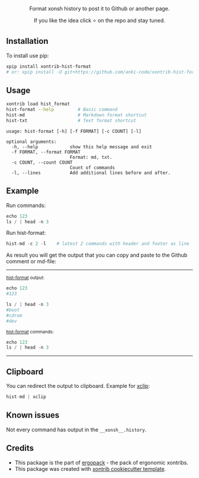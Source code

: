 <p align="center">
Format xonsh history to post it to Github or another page.
</p>

<p align="center">  
If you like the idea click ⭐ on the repo and stay tuned.
</p>


## Installation

To install use pip:

```bash
xpip install xontrib-hist-format
# or: xpip install -U git+https://github.com/anki-code/xontrib-hist-format
```

## Usage

```bash
xontrib load hist_format
hist-format --help         # Basic command
hist-md                    # Markdown format shortcut
hist-txt                   # Text format shortcut
```
```
usage: hist-format [-h] [-f FORMAT] [-c COUNT] [-l]

optional arguments:
  -h, --help            show this help message and exit
  -f FORMAT, --format FORMAT
                        Format: md, txt.
  -c COUNT, --count COUNT
                        Count of commands
  -l, --lines           Add additional lines before and after.
```

## Example
Run commands:
```python
echo 123
ls / | head -n 3
```
Run hist-format:
```python
hist-md -c 2 -l    # latest 2 commands with header and footer as line
```
As result you will get the output that you can copy and paste to the Github comment or md-file:

------------------------------------------------------------------------------------------------------------------

<sub>[hist-format](https://github.com/anki-code/xontrib-hist-format) output:</sub>

```python
echo 123
#123

ls / | head -n 3
#boot
#cdrom
#dev

```

<sub>[hist-format](https://github.com/anki-code/xontrib-hist-format) commands:</sub>

```python
echo 123
ls / | head -n 3
```

------------------------------------------------------------------------------------------------------------------

## Clipboard

You can redirect the output to clipboard. Example for [xclip](https://github.com/astrand/xclip):
```python
hist-md | xclip
```

## Known issues

Not every command has output in the `__xonsh__.history`.

## Credits

* This package is the part of [ergopack](https://github.com/anki-code/xontrib-ergopack) - the pack of ergonomic xontribs.
* This package was created with [xontrib cookiecutter template](https://github.com/xonsh/xontrib-cookiecutter).
